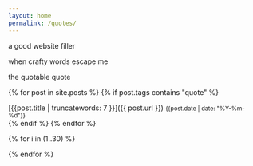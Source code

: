 ```yaml
---
layout: home
permalink: /quotes/
---
```

<div class="boxes">

<div class="box box2">

a good website filler

when crafty words escape me

the quotable quote

</div>



{% for post in site.posts %}
{% if post.tags contains "quote" %}
<div class="box altbox" markdown="1">
[{{post.title | truncatewords: 7 }}]({{ post.url }})
<small>{{post.date | date: "%Y-%m-%d"}}</small>
</div>
{% endif %}
{% endfor %}



{% for i in (1..30) %}

<div class="box"></div>

{% endfor %}


</div>

